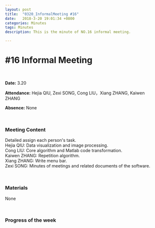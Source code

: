 ```yaml
---
layout: post
title:  "0320_InformalMeeting #16"
date:   2018-3-20 19:01:34 +0800
categories: Minutes
tags: Minutes
description: This is the minute of NO.16 informal meeting.

---
```




# #16 Informal Meeting #

<br>

**Date:** 3.20

**Attendance:** Hejia QIU, Zexi SONG, Cong LIU，Xiang ZHANG, Kaiwen ZHANG

**Absence:** None




<br>

### Meeting Content ###


Detailed assign each person's task.
<br>
Hejia QIU: Data visualization and image processing.
<br>
Cong LIU: Core algorithm and Matlab code transformation.
<br>
Kaiwen ZHANG: Repetition algorithm.
<br>
Xiang ZHANG: Write menu bar.
<br>
Zexi SONG: Minutes of meetings and related documents of the software.




<br>

### Materials ###
None

<br>

### Progress of the week ###
